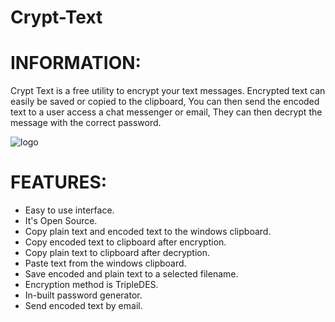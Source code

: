 # Crypt-Text

# INFORMATION:

 Crypt Text is a free utility to encrypt your text messages.
 Encrypted text can easily be saved or copied to the clipboard,
 You can then send the encoded text to a user access a chat messenger or email,
 They can then decrypt the message with the correct password.
 
![logo](https://user-images.githubusercontent.com/17520035/137645130-b804e3d2-a32d-4da4-8aa1-e7faae3c99ca.png)

# FEATURES:

 - Easy to use interface.
 - It's Open Source.
 - Copy plain text and encoded text to the windows clipboard.
 - Copy encoded text to clipboard after encryption.
 - Copy plain text to clipboard after decryption.
 - Paste text from the windows clipboard.
 - Save encoded and plain text to a selected filename.
 - Encryption method is TripleDES.
 - In-built password generator.
 - Send encoded text by email.
